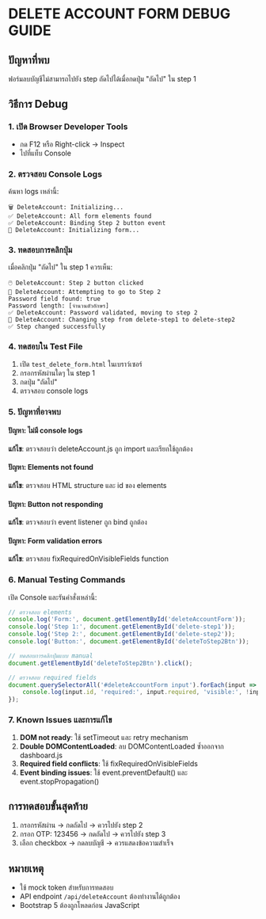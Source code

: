 # DELETE ACCOUNT FORM DEBUG GUIDE

## ปัญหาที่พบ
ฟอร์มลบบัญชีไม่สามารถไปยัง step ถัดไปได้เมื่อกดปุ่ม "ถัดไป" ใน step 1

## วิธีการ Debug

### 1. เปิด Browser Developer Tools
- กด F12 หรือ Right-click → Inspect
- ไปที่แท็บ Console

### 2. ตรวจสอบ Console Logs
ค้นหา logs เหล่านี้:
```
🗑️ DeleteAccount: Initializing...
✅ DeleteAccount: All form elements found
✅ DeleteAccount: Binding Step 2 button event
🔁 DeleteAccount: Initializing form...
```

### 3. ทดสอบการคลิกปุ่ม
เมื่อคลิกปุ่ม "ถัดไป" ใน step 1 ควรเห็น:
```
🖱️ DeleteAccount: Step 2 button clicked
🚀 DeleteAccount: Attempting to go to Step 2
Password field found: true
Password length: [จำนวนตัวอักษร]
✅ DeleteAccount: Password validated, moving to step 2
🔄 DeleteAccount: Changing step from delete-step1 to delete-step2
✅ Step changed successfully
```

### 4. ทดสอบใน Test File
1. เปิด `test_delete_form.html` ในเบราว์เซอร์
2. กรอกรหัสผ่านใดๆ ใน step 1
3. กดปุ่ม "ถัดไป"
4. ตรวจสอบ console logs

### 5. ปัญหาที่อาจพบ

#### ปัญหา: ไม่มี console logs
**แก้ไข**: ตรวจสอบว่า deleteAccount.js ถูก import และเรียกใช้ถูกต้อง

#### ปัญหา: Elements not found
**แก้ไข**: ตรวจสอบ HTML structure และ id ของ elements

#### ปัญหา: Button not responding
**แก้ไข**: ตรวจสอบว่า event listener ถูก bind ถูกต้อง

#### ปัญหา: Form validation errors
**แก้ไข**: ตรวจสอบ fixRequiredOnVisibleFields function

### 6. Manual Testing Commands
เปิด Console และรันคำสั่งเหล่านี้:

```javascript
// ตรวจสอบ elements
console.log('Form:', document.getElementById('deleteAccountForm'));
console.log('Step 1:', document.getElementById('delete-step1'));
console.log('Step 2:', document.getElementById('delete-step2'));
console.log('Button:', document.getElementById('deleteToStep2Btn'));

// ทดสอบการคลิกปุ่มแบบ manual
document.getElementById('deleteToStep2Btn').click();

// ตรวจสอบ required fields
document.querySelectorAll('#deleteAccountForm input').forEach(input => {
    console.log(input.id, 'required:', input.required, 'visible:', !input.closest('.d-none'));
});
```

### 7. Known Issues และการแก้ไข

1. **DOM not ready**: ใช้ setTimeout และ retry mechanism
2. **Double DOMContentLoaded**: ลบ DOMContentLoaded ซ้ำออกจาก dashboard.js
3. **Required field conflicts**: ใช้ fixRequiredOnVisibleFields
4. **Event binding issues**: ใช้ event.preventDefault() และ event.stopPropagation()

## การทดสอบขั้นสุดท้าย
1. กรอกรหัสผ่าน → กดถัดไป → ควรไปยัง step 2
2. กรอก OTP: 123456 → กดถัดไป → ควรไปยัง step 3  
3. เลือก checkbox → กดลบบัญชี → ควรแสดงข้อความสำเร็จ

## หมายเหตุ
- ใช้ mock token สำหรับการทดสอบ
- API endpoint `/api/deleteAccount` ต้องทำงานได้ถูกต้อง
- Bootstrap 5 ต้องถูกโหลดก่อน JavaScript
